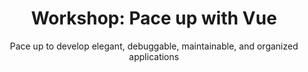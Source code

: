 ---
layout: workshop
title: "Workshop: Pace up with Vue"
subtitle: "Pace up to develop elegant, debuggable, maintainable, and organized applications"
datelocation: "9:00 AM to 5:00 PM, 28 October 2018, Bangalore"
city: Bangalore
start_time: 2018-10-28
end_time: 2018-10-28
description: "This workshop is crash course for JavaScript developers to know the fundamentals of third most used JavaScript framework, Vue and by the end of day be able to develop elegant, debuggable, maintainable, and organized applications."
boxoffice_item_collection: '68d5da5b-959e-4984-b6b6-bd2f3c28145c'
boxoffice_item_categories:
  - name: workshop
    title: Workshop
    item_ids: 
      - 17d9c90c-b6a9-4b80-ac04-1d6c836b56bd 
      - 88430997-d62d-41ba-a667-4528f4b04450
      - 0d942c20-548b-4970-8de7-7cda26ce3806
   
  - name: conference 
    title: Conference  
    item_ids:  
      - a409be67-2cee-4b32-bc30-fbd0f57d4629
      - 1d908618-a1f7-4cf0-a441-fcb789c625e5
      - 9dac2014-d893-4b64-a502-43e81c30694b
 
  - name: merchandise  
    title: Merchandise 
    item_ids: 
      - 43896efc-c3d8-4495-9202-222bdf22a775


venue:
  label: ThoughtFactory, Bangalore
  address: |
    ThoughtFactory,
    Tower D, 2nd Floor,
    Diamond District, Bengaluru, Karnataka 560102
  lat: 12.95921
  lng: 77.64431
  google_maps_url: https://goo.gl/maps/eaNceNnatu62
  
instructors:
- name: Rahul Kadyan
  image_url: https://images.hasgeek.com/embed/file/3af07f3a52b343cf8c6518271035351b
  website:
    url: https://znck.me/
    label: Website
  byline: Core Contributer, Vue
  bio: |
      Rahul is a member of Vue core team. He contributes to compilation tools for Vue and runs Vue Bangalore meetup. He works as a senior engineer at Myntra.

related_events:
- jsfoo-2018-secure-web-development
- jsfoo-2018-graphql-apollo

overview:
  left_content: |

    **Pace up with Vue**

    A frontend library, despite no corporate backing, grew tremendously with the democratic powers of a lovely community. 

    Vue is third most used JavaScript framework and if we trust the developers, it is the most liked (highest number of Github  stars). From the ground up, it is built to be approachable, versatile, performant and with high regards to developer experience. It extends prominent web technologies like HTML and CSS and super-charges them with latest advancements in the componentized web world.

    Though the core library focuses on the view layer but an ecosystem of tools and plugins which integrates deeply, provide a framework that is capable of building applications at scale.

    This workshop is crash course for JavaScript developers to know the fundamentals of Vue and by the end of day be able to develop elegant, debuggable, maintainable, and organized applications.

  right_content: |
    
    # Outline

    - Introduction to Vue
    - Familiarize with tooling
    - Understanding reactivity
    - Building with components
    - Unit testing components
    - Single page application
    - Sharing state between components
    - Animations and transitions
    - Template or JSX: what to use?

    # Who is this Workshop for?

    This workshop is an awareness effort for tech leads, frontend architects and tech founders to validate framework options for their next product/venture. It is also a nice value add for developers looking for diverse knowledge. And finally for developers working on legacy tech who wants to build modern applications.

sponsor:
  sponsors:
  - title: "Venue Partner"
    size: "l"
    sponsors:
    - thoughtfactory
    
---